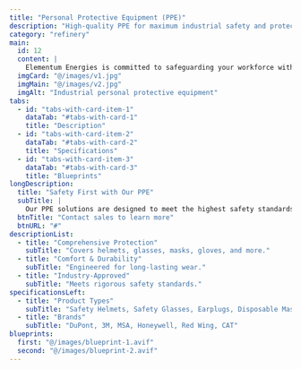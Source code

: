 ```yaml
---
title: "Personal Protective Equipment (PPE)"
description: "High-quality PPE for maximum industrial safety and protection."
category: "refinery"
main:
  id: 12
  content: |
    Elementum Energies is committed to safeguarding your workforce with a wide selection of Personal Protective Equipment. Our PPE is designed for exceptional protection, comfort, and durability in hazardous industrial environments.
  imgCard: "@/images/v1.jpg"
  imgMain: "@/images/v2.jpg"
  imgAlt: "Industrial personal protective equipment"
tabs:
  - id: "tabs-with-card-item-1"
    dataTab: "#tabs-with-card-1"
    title: "Description"
  - id: "tabs-with-card-item-2"
    dataTab: "#tabs-with-card-2"
    title: "Specifications"
  - id: "tabs-with-card-item-3"
    dataTab: "#tabs-with-card-3"
    title: "Blueprints"
longDescription:
  title: "Safety First with Our PPE"
  subTitle: |
    Our PPE solutions are designed to meet the highest safety standards, ensuring comprehensive protection for your workforce in any industrial setting.
  btnTitle: "Contact sales to learn more"
  btnURL: "#"
descriptionList:
  - title: "Comprehensive Protection"
    subTitle: "Covers helmets, glasses, masks, gloves, and more."
  - title: "Comfort & Durability"
    subTitle: "Engineered for long-lasting wear."
  - title: "Industry-Approved"
    subTitle: "Meets rigorous safety standards."
specificationsLeft:
  - title: "Product Types"
    subTitle: "Safety Helmets, Safety Glasses, Earplugs, Disposable Masks, Work Gloves, Safety Boots, Coveralls"
  - title: "Brands"
    subTitle: "DuPont, 3M, MSA, Honeywell, Red Wing, CAT"
blueprints:
  first: "@/images/blueprint-1.avif"
  second: "@/images/blueprint-2.avif"
---
```


